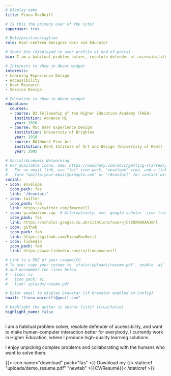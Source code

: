 ```yaml
---
# Display name
title: Fiona MacNeill

# Is this the primary user of the site?
superuser: true

# Role/position/tagline
role: User-centred Designer <br> and Educator

# Short bio (displayed in user profile at end of posts)
bio: I am a habitual problem solver, resolute defender of accessibility, and I want to make human-computer interaction better for everybody.

# Interests to show in About widget
interests:
- Learning Experience Design
- Accessibility
- User Research
- Service Design

# Education to show in About widget
education:
  courses:
  - course: D2 Fellowship of the Higher Education Academy (FHEA)
    institution: Advance HE
    year: 2020
  - course: MSc User Experience Design
    institution: University of Brighton
    year: 2018
  - course: BA(Hons) Fine Art
    institution: Kent Intitute of Art and Design (University of Kent)
    year: 2005

# Social/Academic Networking
# For available icons, see: https://wowchemy.com/docs/getting-started/page-builder/#icons
#   For an email link, use "fas" icon pack, "envelope" icon, and a link in the
#   form "mailto:your-email@example.com" or "/#contact" for contact widget.
social:
- icon: envelope
  icon_pack: fas
  link: '/#contact'
- icon: twitter
  icon_pack: fab
  link: https://twitter.com/fmacneill
- icon: graduation-cap  # Alternatively, use `google-scholar` icon from `ai` icon pack
  icon_pack: fas
  link: https://scholar.google.co.uk/citations?user=jCtZ0X8AAAAJ&hl
- icon: github
  icon_pack: fab
  link: https://github.com/FionaMacNeill
- icon: linkedin
  icon_pack: fab
  link: https://www.linkedin.com/in/fionamacneill

# Link to a PDF of your resume/CV.
# To use: copy your resume to `static/uploads/resume.pdf`, enable `ai` icons in `params.toml`, 
# and uncomment the lines below.
# - icon: cv
#   icon_pack: ai
#   link: uploads/resume.pdf

# Enter email to display Gravatar (if Gravatar enabled in Config)
email: "fiona.macneill@gmail.com"

# Highlight the author in author lists? (true/false)
highlight_name: false
---
```


I am a <span class="highlighter-pen">habitual problem solver,</span> resolute defender of <span class="highlighter-pen">accessibility,</span> and want to make human-computer interaction better for everybody. I currently work in Higher Education, where I produce high-quality learning solutions.

I enjoy unpicking complex problems and <span class="highlighter-pen">collaborating</span> with the humans who want to solve them.

{{< icon name="download" pack="fas" >}} Download my {{< staticref "uploads/demo_resume.pdf" "newtab" >}}CV/Resumé{{< /staticref >}}.

